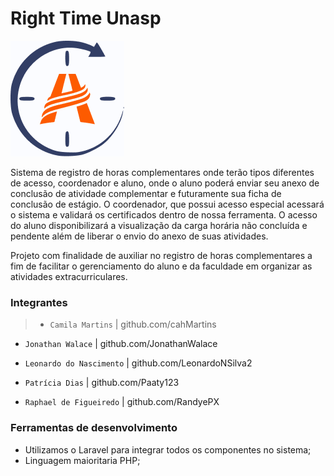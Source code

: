 # Right Time Unasp
![Logo](/imagesReadme/Logo.png "Right Time Logo")

Sistema de registro de horas complementares onde terão tipos diferentes de acesso, coordenador e aluno, onde o aluno poderá enviar seu anexo de conclusão de atividade complementar e futuramente sua ficha de conclusão de estágio. O coordenador, que possui acesso especial acessará o sistema e validará os certificados dentro de nossa ferramenta. O acesso do aluno disponibilizará a visualização da carga horária não concluída e pendente além de liberar o envio do anexo de suas atividades.

Projeto com finalidade de auxiliar no registro de horas complementares a fim de facilitar o gerenciamento do aluno e da faculdade em organizar as atividades extracurriculares.

### Integrantes
> * `Camila Martins` <DEV> | github.com/cahMartins
   
  * `Jonathan Walace` <DEV> | github.com/JonathanWalace
   
  * `Leonardo do Nascimento` <DEV> | github.com/LeonardoNSilva2
   
  * `Patrícia Dias` <PO> | github.com/Paaty123
   
  * `Raphael de Figueiredo` <PO> | github.com/RandyePX
   
  

### Ferramentas de desenvolvimento
* Utilizamos o Laravel para integrar todos os componentes no sistema;
* Linguagem maioritaria PHP; 
